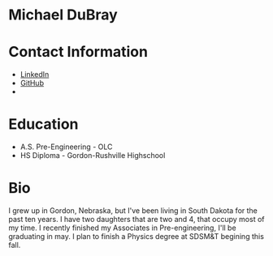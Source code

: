# Michael DuBray

# **Contact Information**

* <a href="https://www.linkedin.com/in/michael-dubray-513630263/" target="_blank">LinkedIn</a>
* <a href="https://github.com/Doobernicus" target="_blank">GitHub</a>
* 

# Education

* A.S. Pre-Engineering - OLC
* HS Diploma - Gordon-Rushville Highschool

# Bio

I grew up in Gordon, Nebraska, but I've been living in South Dakota for the past ten years. I have two daughters that are two and 4, that occupy most of my time. I recently finished my Associates in Pre-engineering, I'll be graduating in may. I plan to finish a Physics degree at SDSM&T begining this fall.
